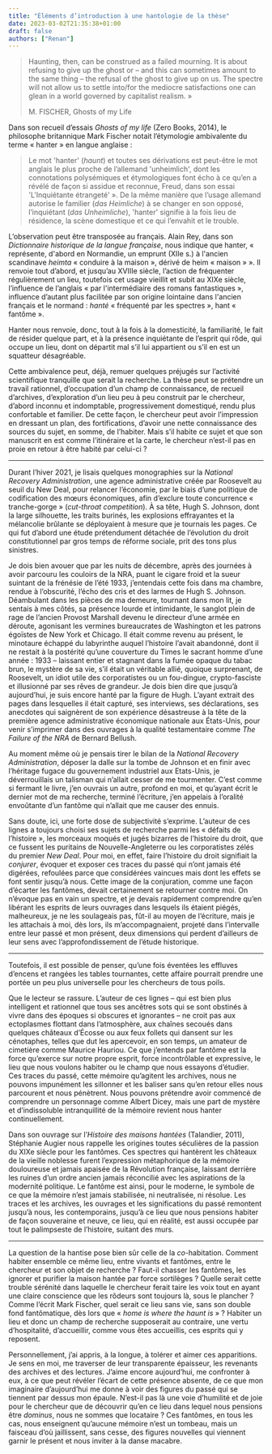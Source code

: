 ```yaml
---
title: "Éléments d’introduction à une hantologie de la thèse"
date: 2023-03-02T21:35:38+01:00
draft: false 
authors: ["Renan"]
---
```


>Haunting, then, can be construed as a failed mourning. It is about refusing to give up the ghost or – and this can sometimes amount to the same thing – the refusal of the ghost to give up on us. The spectre will not allow us to settle into/for the mediocre satisfactions one can glean in a world governed by capitalist realism. » 
>
> M. FISCHER, Ghosts of my Life

Dans son recueil d’essais *Ghosts of my life* (Zero Books, 2014), le philosophe britannique Mark Fischer notait l’étymologie ambivalente du terme « hanter » en langue anglaise :

>Le mot 'hanter' (*haunt*) et toutes ses dérivations est peut-être le mot anglais le plus proche de l’allemand 'unheimlich', dont les connotations polysémiques et étymologiques font écho à ce qu’en a révélé de façon si assidue et reconnue, Freud, dans son essai 'L'Inquiétante étrangeté' ». De la même manière que l’usage allemand autorise le familier (*das Heimliche*) à se changer en son opposé, l’inquiétant (*das Unheimliche*), 'hanter' signifie à la fois lieu de résidence, la scène domestique et ce qui l’envahit et le trouble.

L’observation peut être transposée au français. Alain Rey, dans son *Dictionnaire historique de la langue française*, nous indique que hanter, « représente, d'abord en Normandie, un emprunt (XIIe s.) à l'ancien scandinave *heimta* « conduire à la maison », dérivé de heim « maison » ». Il renvoie tout d’abord, et jusqu’au XVIIIe siècle, l’action de fréquenter régulièrement un lieu, toutefois cet usage vieillit et subit au XIXe siècle, l’influence de l’anglais « par l'intermédiaire des romans fantastiques », influence d’autant plus facilitée par son origine lointaine dans l'ancien français et le normand : *hanté* « fréquenté par les spectres », hant « fantôme ».

Hanter nous renvoie, donc, tout à la fois à la domesticité, la familiarité, le fait de résider quelque part, et à la présence inquiétante de l’esprit qui rôde, qui occupe un lieu, dont on départit mal s’il lui appartient ou s’il en est un squatteur désagréable.

Cette ambivalence peut, déjà, remuer quelques préjugés sur l’activité scientifique tranquille que serait la recherche. La thèse peut se prétendre un travail rationnel, d’occupation d’un champ de connaissance, de recueil d’archives, d’exploration d’un lieu peu à peu construit par le chercheur, d’abord inconnu et indomptable, progressivement domestiqué, rendu plus confortable et familier. De cette façon, le chercheur peut avoir l’impression en dressant un plan, des fortifications, d’avoir une nette connaissance des sources du sujet, en somme, de l’habiter. Mais s’il habite ce sujet et que son manuscrit en est comme l’itinéraire et la carte, le chercheur n’est-il pas en proie en retour à être habité par celui-ci ?

***

Durant l’hiver 2021, je lisais quelques monographies sur la *National Recovery Administration*, une agence administrative créée par Roosevelt au seuil du New Deal, pour relancer l’économie, par le biais d’une politique de codification des mœurs économiques, afin d’exclure toute concurrence « tranche-gorge » (*cut-throat competition*). À sa tête, Hugh S. Johnson, dont la large silhouette, les traits burinés, les explosions effrayantes et la mélancolie brûlante se déployaient à mesure que je tournais les pages. Ce qui fut d’abord une étude prétendument détachée de l’évolution du droit constitutionnel par gros temps de réforme sociale, prit des tons plus sinistres. 

Je dois bien avouer que par les nuits de décembre, après des journées à avoir parcouru les couloirs de la NRA, puant le cigare froid et la sueur suintant de la frénésie de l’été 1933, j’entendais cette fois dans ma chambre, rendue à l’obscurité, l’écho des cris et des larmes de Hugh S. Johnson. Déambulant dans les pièces de ma demeure, tournant dans mon lit, je sentais à mes côtés, sa présence lourde et intimidante, le sanglot plein de rage de l’ancien Provost Marshall devenu le directeur d’une armée en déroute, agonisant les vermines bureaucrates de Washington et les patrons égoïstes de New York et Chicago. Il était comme revenu au présent, le minotaure échappé du labyrinthe auquel l’histoire l’avait abandonné, dont il ne restait à la postérité qu’une couverture du Times le sacrant homme d’une année : 1933 – laissant entier et stagnant dans la fumée opaque du tabac brun, le mystère de sa vie, s’il était un véritable allié, quoique surprenant, de Roosevelt, un idiot utile des corporatistes ou un fou-dingue, crypto-fasciste et illusionné par ses rêves de grandeur. Je dois bien dire que jusqu’à aujourd’hui, je suis encore hanté par la figure de Hugh. L’ayant extrait des pages dans lesquelles il était capturé, ses interviews, ses déclarations, ses anecdotes qui saignèrent de son expérience désastreuse à la tête de la première agence administrative économique nationale aux États-Unis, pour venir s’imprimer dans des ouvrages à la qualité testamentaire comme *The Failure of the NRA* de Bernard Bellush.

Au moment même où je pensais tirer le bilan de la *National Recovery Administration*, déposer la dalle sur la tombe de Johnson et en finir avec l’héritage fugace du gouvernement industriel aux Etats-Unis, je déverrouillais un talisman qui n’allait cesser de me tourmenter. C’est comme si fermant le livre, j’en ouvrais un autre, profond en moi, et qu’ayant écrit le dernier mot de ma recherche, terminé l’écriture, j’en appelais à l’oralité envoûtante d’un fantôme qui n’allait que me causer des ennuis.

Sans doute, ici, une forte dose de subjectivité s’exprime. L’auteur de ces lignes a toujours choisi ses sujets de recherche parmi les « défaits de l’histoire », les morceaux moqués et jugés bizarres de l’histoire du droit, que ce fussent les puritains de Nouvelle-Angleterre ou les corporatistes zélés du premier *New Deal*. Pour moi, en effet, faire l’histoire du droit signifiait la *conjurer*, évoquer et exposer ces traces du passé qui n’ont jamais été digérées, refoulées parce que considérées vaincues mais dont les effets se font sentir jusqu’à nous. Cette image de la conjuration, comme une façon d’écarter les fantômes, devait certainement se retourner contre moi. On n’évoque pas en vain un spectre, et je devais rapidement comprendre qu’en libérant les esprits de leurs ouvrages dans lesquels ils étaient piégés, malheureux, je ne les soulageais pas, fût-il au moyen de l’écriture, mais je les attachais à moi, dès lors, ils m’accompagnaient, projeté dans l’intervalle entre leur passé et mon présent, deux dimensions qui perdent d’ailleurs de leur sens avec l’approfondissement de l’étude historique.

***

Toutefois, il est possible de penser, qu’une fois éventées les effluves d’encens et rangées les tables tournantes, cette affaire pourrait prendre une portée un peu plus universelle pour les chercheurs de tous poils. 

Que le lecteur se rassure. L’auteur de ces lignes – qui est bien plus intelligent et rationnel que tous ses ancêtres sots qui se sont obstinés à vivre dans des époques si obscures et ignorantes – ne croit pas aux ectoplasmes flottant dans l’atmosphère, aux chaînes secoués dans quelques châteaux d’Écosse ou aux feux follets qui dansent sur les cénotaphes, telles que dut les apercevoir, en son temps, un amateur de cimetière comme Maurice Hauriou. Ce que j’entends par fantôme est la force qu’exerce sur notre propre esprit, force incontrôlable et expressive, le lieu que nous voulons habiter ou le champ que nous essayons d’étudier. Ces traces du passé, cette mémoire qu’agitent les archives, nous ne pouvons impunément les sillonner et les baliser sans qu’en retour elles nous parcourent et nous pénètrent. Nous pouvons prétendre avoir commencé de comprendre un personnage comme Albert Dicey, mais une part de mystère et d’indissoluble intranquillité de la mémoire revient nous hanter continuellement.

Dans son ouvrage sur l’*Histoire des maisons hantées* (Talandier, 2011), Stéphanie Augier nous rappelle les origines toutes séculières de la passion du XIXe siècle pour les fantômes. Ces spectres qui hantèrent les châteaux de la vieille noblesse furent l’expression métaphorique de la mémoire douloureuse et jamais apaisée de la Révolution française, laissant derrière les ruines d’un ordre ancien jamais réconcilié avec les aspirations de la modernité politique. Le fantôme est ainsi, pour le moderne, le symbole de ce que la mémoire n’est jamais stabilisée, ni neutralisée, ni résolue. Les traces et les archives, les ouvrages et les significations du passé remontent jusqu’à nous, les contemporains, jusqu’à ce lieu que nous pensions habiter  de façon souveraine et neuve, ce lieu, qui en réalité, est aussi occupée par tout le palimpseste de l’histoire, suitant des murs.

***

La question de la hantise pose bien sûr celle de la *co*-habitation. Comment habiter ensemble ce même lieu, entre vivants et fantômes, entre le chercheur et son objet de recherche ? Faut-il chasser les fantômes, les ignorer et purifier la maison hantée par force sortilèges ? Quelle serait cette trouble sérénité dans laquelle le chercheur ferait taire les voix tout en ayant une claire conscience que les rôdeurs sont toujours là, sous le plancher ? Comme l’écrit Mark Fischer, quel serait ce lieu sans vie, sans son double fond fantômatique, dès lors que « *home is where the haunt is* » ? Habiter un lieu et donc un champ de recherche supposerait au contraire, une vertu d’hospitalité, d’accueillir, comme vous êtes accueillis, ces esprits qui y reposent.

Personnellement, j’ai appris, à la longue, à tolérer et aimer ces apparitions. Je sens en moi, me traverser de leur transparente épaisseur, les revenants des archives et des lectures. J’aime encore aujourd’hui, me confronter à eux, à ce que peut révéler l’écart de cette présence absente, de ce que mon imaginaire d’aujourd’hui me donne à voir des figures du passé qui se tiennent par dessus mon épaule. N’est-il pas là une voie d’humilité et de joie pour le chercheur que de découvrir qu’en ce lieu dans lequel nous pensions être *dominus*, nous ne sommes que locataire ? Ces fantômes, en tous les cas, nous enseignent qu’aucune mémoire n’est un tombeau, mais un faisceau d’où jaillissent, sans cesse, des figures nouvelles qui viennent garnir le présent et nous inviter à la danse macabre.
